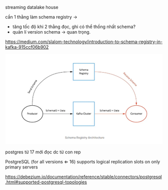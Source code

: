 streaming datalake house

cần 1 thằng làm schema registry -> 

- tăng tốc độ  khi 2 thằng đọc, ghi có thể thồng nhất schema?
- quản lí version schema -> quan trọng.


https://medium.com/slalom-technology/introduction-to-schema-registry-in-kafka-915ccf06b902

![alt text](image.png)


postgres từ 17 mới đọc dc từ con rep

PostgreSQL (for all versions ⇐ 16) supports logical replication slots on only primary servers

https://debezium.io/documentation/reference/stable/connectors/postgresql.html#supported-postgresql-topologies
